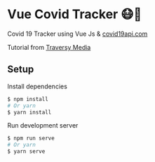 # Vue Covid Tracker 😷🦠
Covid 19 Tracker using Vue Js & <a href="https://covid19api.com/">covid19api.com</a>

Tutorial from <a href="https://youtu.be/m-MAIpnH9ag">Traversy Media</a>

## Setup
Install dependencies
```bash
$ npm install
# Or yarn
$ yarn install
```
Run development server
```bash
$ npm run serve
# Or yarn
$ yarn serve
```